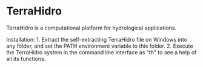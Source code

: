 # TerraHidro
TerraHidro is a computational platform for hydrological applications.

Installation: 1. Extract the self-extracting TerraHidro file on Windows into any folder, and set the PATH environment variable to this folder. 2. Execute the TerraHidro system in the command line interface as "th" to see a help of all its functions.
